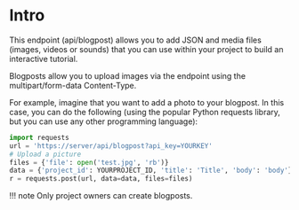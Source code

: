 # Intro
This endpoint (api/blogpost) allows you to add JSON and media files (images, videos or sounds) that you can use within your project to build an interactive tutorial.

Blogposts allow you to upload images via the endpoint using the multipart/form-data Content-Type.

For example, imagine that you want to add a photo to your blogpost.
In this case, you can do the following (using the popular Python requests library, but you can
use any other programming language):

``` python
import requests
url = 'https://server/api/blogpost?api_key=YOURKEY'
# Upload a picture
files = {'file': open('test.jpg', 'rb')}
data = {'project_id': YOURPROJECT_ID, 'title': 'Title', 'body': 'body'}
r = requests.post(url, data=data, files=files)
```

!!! note 
     Only project owners can create blogposts.

